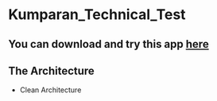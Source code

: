# Kumparan_Technical_Test


You can download and try this app [here](https://drive.google.com/file/d/1f61H5Okxe7-DrZMChyr_0yUMfKGk2X6Q/view?usp=sharing)        
--
The Architecture
--
- Clean Architecture
